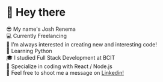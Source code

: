 <h1>👋 Hey there</h1>

😎 My name's Josh Renema
<br/>
💻 Currently Freelancing
<br/>
👀 I’m always interested in creating new and interesting code!
<br/>
🐍 Learning Python
<br/>
🎓 I studied Full Stack Development at BCIT
<br/>
🌱 Specialize in coding with React / Node.js
<br/>
💬 Feel free to shoot me a message on <a href="https://www.linkedin.com/in/josh-renema/">Linkedin!</a>

